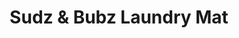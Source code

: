 ---
title: "Sudz & Bubz Laundry Mat"
url: /manchester/sudz-und-bubz-laundry-mat/
shop: Wäscherei
---